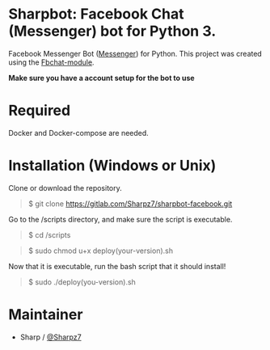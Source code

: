 Sharpbot: Facebook Chat (Messenger) bot for Python 3.
============================================

Facebook Messenger Bot ([Messenger](https://www.facebook.com/messages/))
for Python. This project was created using the
[Fbchat-module](https://github.com/carpedm20/fbchat).

**Make sure you have a account setup for the bot to use**

Required
============

Docker and Docker-compose are needed.

Installation (Windows or Unix)
============

Clone or download the repository.

> \$ git clone https://gitlab.com/Sharpz7/sharpbot-facebook.git

Go to the /scripts directory, and make sure the script is executable.

> \$ cd /scripts

> \$ sudo chmod u+x deploy(your-version).sh

Now that it is executable, run the bash script that it should install!

> \$ sudo ./deploy(you-version).sh

Maintainer
==========

-   Sharp / [@Sharpz7](https://gitlab.com/Sharpz7)

